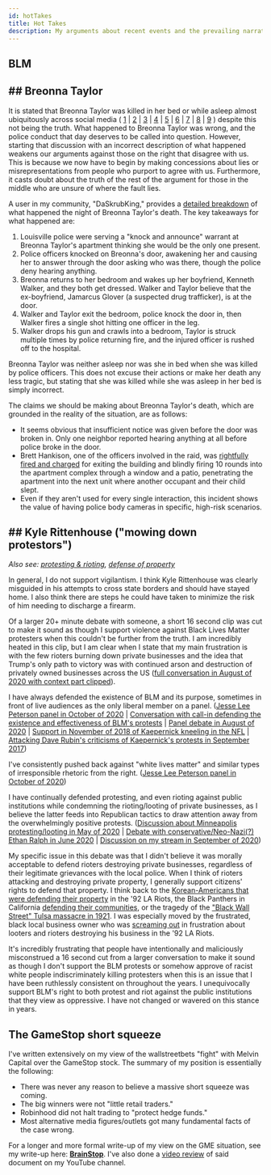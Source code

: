```yaml
---
id: hotTakes
title: Hot Takes
description: My arguments about recent events and the prevailing narratives around them.
---
```



## BLM
## ## Breonna Taylor

It is stated that Breonna Taylor was killed in her bed or while asleep almost ubiquitously across social media ( [1](https://twitter.com/repkarenbass/status/1282485401144291328?lang=en) | [2](https://twitter.com/aclu/status/1370741199804456963) | [3](https://twitter.com/mireikaedwards/status/1269733187149639680?lang=en) | [4](https://twitter.com/astrotoya/status/1269965102104686594?lang=en) | [5](https://twitter.com/sensherrodbrown/status/1308877544012341256?lang=en) | [6](https://twitter.com/ColorOfChange/status/1370729137552375808) | [7](https://twitter.com/whitney_hu/status/1372027994303307784) | [8](https://twitter.com/edmarkey/status/1308833811476684804?lang=en) | [9](https://twitter.com/jduffyrice/status/1266844052332388352?lang=en) ) despite this not being the truth. What happened to Breonna Taylor was wrong, and the police conduct that day deserves to be called into question. However, starting that discussion with an incorrect description of what happened weakens our arguments against those on the right that disagree with us. This is because we now have to begin by making concessions about lies or misrepresentations from people who purport to agree with us. Furthermore, it casts doubt about the truth of the rest of the argument for those in the middle who are unsure of where the fault lies.

A user in my community, "DaSkrubKing," provides a [detailed breakdown](https://www.reddit.com/r/Destiny/comments/iyowwe/what_in_the_world_happened_to_breonna_taylor_a/) of what happened the night of Breonna Taylor's death. The key takeaways for what happened are: 

1. Louisville police were serving a "knock and announce" warrant at Breonna Taylor's apartment thinking she would be the only one present.
2. Police officers knocked on Breonna's door, awakening her and causing her to answer through the door asking who was there, though the police deny hearing anything.
3. Breonna returns to her bedroom and wakes up her boyfriend, Kenneth Walker, and they both get dressed. Walker and Taylor believe that the ex-boyfriend, Jamarcus Glover (a suspected drug trafficker), is at the door.
4. Walker and Taylor exit the bedroom, police knock the door in, then Walker fires a single shot hitting one officer in the leg.
5. Walker drops his gun and crawls into a bedroom, Taylor is struck multiple times by police returning fire, and the injured officer is rushed off to the hospital.

Breonna Taylor was neither asleep nor was she in bed when she was killed by police officers. This does not excuse their actions or make her death any less tragic, but stating that she was killed while she was asleep in her bed is simply incorrect.

The claims we should be making about Breonna Taylor's death, which are grounded in the reality of the situation, are as follows: 

- It seems obvious that insufficient notice was given before the door was broken in. Only one neighbor reported hearing anything at all before police broke in the door.
- Brett Hankison, one of the officers involved in the raid, was [rightfully fired and charged](https://wfpl.org/brett-hankison-charged-with-wanton-endangerment-has-history-of-misconduct/#:~:text=Former%20Louisville%20Metro%20Police%20Officer,to%20serve%20a%20search%20warrant.) for exiting the building and blindly firing 10 rounds into the apartment complex through a window and a patio, penetrating the apartment into the next unit where another occupant and their child slept.
- Even if they aren't used for every single interaction, this incident shows the value of having police body cameras in specific, high-risk scenarios.

## ## Kyle Rittenhouse ("mowing down protestors")

*Also see: [protesting & rioting](./philosophy#protesting--rioting), [defense of property](./philosophy#defense-of-property)*

In general, I do not support vigilantism. I think Kyle Rittenhouse was clearly misguided in his attempts to cross state borders and should have stayed home. I also think there are steps he could have taken to minimize the risk of him needing to discharge a firearm.

Of a larger 20+ minute debate with someone, a short 16 second clip was cut to make it sound as though I support violence against Black Lives Matter protesters when this couldn't be further from the truth. I am incredibly heated in this clip, but I am clear when I state that my main frustration is with the few rioters burning down private businesses and the idea that Trump's only path to victory was with continued arson and destruction of privately owned businesses across the US ([full conversation in August of 2020 with context part clipped](https://www.youtube.com/watch?t=1183&v=vMLJoUZZV1k&feature=youtu.be)).

I have always defended the existence of BLM and its purpose, sometimes in front of live audiences as the only liberal member on a panel. ([Jesse Lee Peterson panel in October of 2020](https://www.youtube.com/watch?t=5719&v=dtGovEfzG8U&feature=youtu.be) | [Conversation with call-in defending the existence and effectiveness of BLM's protests](https://www.youtube.com/watch?t=387&v=eTkMgMzYmQc&feature=youtu.be) | [Panel debate in August of 2020](https://www.youtube.com/watch?t=605&v=Fk99OaajDo8&feature=youtu.be) | [Support in November of 2018 of Kaepernick kneeling in the NFL](https://www.youtube.com/watch?t=6&v=LDNSV5AUX4k&feature=youtu.be) | [Attacking Dave Rubin's criticisms of Kaepernick's protests in September 2017](https://www.youtube.com/watch?v=lvd2AJ_oXM0))

I've consistently pushed back against "white lives matter" and similar types of irresponsible rhetoric from the right. ([Jesse Lee Peterson panel in October of 2020](https://youtu.be/dtGovEfzG8U?t=6831))

I have continually defended protesting, and even rioting against public institutions while condemning the rioting/looting of private businesses, as I believe the latter feeds into Republican tactics to draw attention away from the overwhelmingly positive protests. ([Discussion about Minneapolis protesting/looting in May of 2020](https://www.youtube.com/watch?t=639&v=oAQJfK9FKR8&feature=youtu.be) | [Debate with conservative/Neo-Nazi(?) Ethan Ralph in June 2020](https://www.youtube.com/watch?t=417&v=brlvVrI3dKE&feature=youtu.be) | [Discussion on my stream in September of 2020](https://www.youtube.com/watch?t=887&v=-FuT_caZCx8&feature=youtu.be))

My specific issue in this debate was that I didn't believe it was morally acceptable to defend rioters destroying private businesses, regardless of their legitimate grievances with the local police. When I think of rioters attacking and destroying private property, I generally support citizens' rights to defend that property. I think back to the [Korean-Americans that were defending their property](https://www.youtube.com/watch?v=OCYT9Hew9ZU) in the '92 LA Riots, the Black Panthers in California [defending their communities](https://www.youtube.com/watch?v=uZlnZCpXfpQ), or the tragedy of the ["Black Wall Street" Tulsa massacre in 1921](https://www.youtube.com/watch?v=x-ItsPBTFO0). I was especially moved by the frustrated, black local business owner who was [screaming out](https://www.youtube.com/watch?v=wxK8VzylOrQ) in frustration about looters and rioters destroying his business in the '92 LA Riots.

It's incredibly frustrating that people have intentionally and maliciously misconstrued a 16 second cut from a larger conversation to make it sound as though I don't support the BLM protests or somehow approve of racist white people indiscriminately killing protesters when this is an issue that I have been ruthlessly consistent on throughout the years. I unequivocally support BLM's right to both protest and riot against the public institutions that they view as oppressive. I have not changed or wavered on this stance in years.

## The GameStop short squeeze

I've written extensively on my view of the wallstreetbets "fight" with Melvin Capital over the GameStop stock. The summary of my position is essentially the following:
- There was never any reason to believe a massive short squeeze was coming.
- The big winners were not "little retail traders."
- Robinhood did not halt trading to "protect hedge funds."
- Most alternative media figures/outlets got many fundamental facts of the case wrong.

For a longer and more formal write-up of my view on the GME situation, see my write-up here: **[BrainStop](https://docs.google.com/document/d/1nFKt9Vd7bYsVSCIDwbXxrtUFTuJEFJbiOpEAgc2uw5k)**. I've also done a [video review](https://www.youtube.com/watch?v=DHM4gFiem7s) of said document on my YouTube channel.

